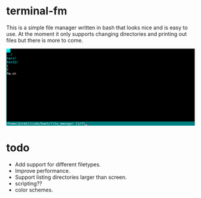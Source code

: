 # terminal-fm
This is a simple file manager written in bash that looks nice and is easy to use. At the moment it only supports changing directories and printing out files but there is more to come.

![](example.png)

# todo
- Add support for different filetypes.
- Improve performance.
- Support listing directories larger than screen.
- scripting??
- color schemes.

